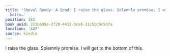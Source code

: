 ```yaml
---
title: 'Shovel Ready: A Spad: I raise the glass. Solemnly promise. I will get to the
  botto…'
position: 383
book_uuid: 221b699a-2f28-4412-bce8-31c5bd0c9d7a
location: '447'
source: kindle
---
```


I raise the glass. Solemnly promise. I will get to the bottom of this.